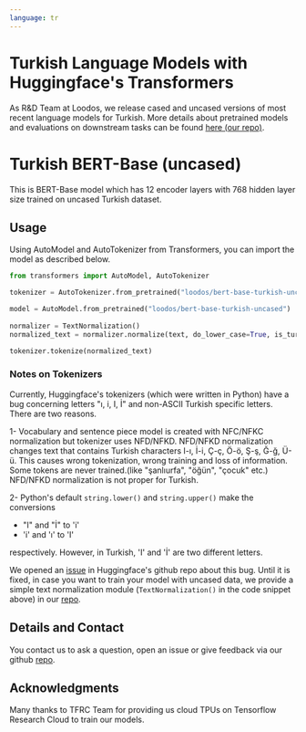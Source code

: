 ```yaml
---
language: tr
---
```


# Turkish Language Models with Huggingface's Transformers

As R&D Team at Loodos, we release cased and uncased versions of most recent language models for Turkish. More details about pretrained models and evaluations on downstream tasks can be found [here (our repo)](https://github.com/Loodos/turkish-language-models).

# Turkish BERT-Base (uncased)

This is BERT-Base model which has 12 encoder layers with 768 hidden layer size trained on uncased Turkish dataset.

## Usage

Using AutoModel and AutoTokenizer from Transformers, you can import the model as described below.

```python
from transformers import AutoModel, AutoTokenizer

tokenizer = AutoTokenizer.from_pretrained("loodos/bert-base-turkish-uncased", do_lower_case=False)

model = AutoModel.from_pretrained("loodos/bert-base-turkish-uncased")
 
normalizer = TextNormalization()
normalized_text = normalizer.normalize(text, do_lower_case=True, is_turkish=True)

tokenizer.tokenize(normalized_text)
```

### Notes on Tokenizers
Currently, Huggingface's tokenizers (which were written in Python) have a bug concerning letters "ı, i, I, İ" and non-ASCII Turkish specific letters. There are two reasons.

1- Vocabulary and sentence piece model is created with NFC/NFKC normalization but tokenizer uses NFD/NFKD. NFD/NFKD normalization changes text that contains Turkish characters I-ı, İ-i, Ç-ç, Ö-ö, Ş-ş, Ğ-ğ, Ü-ü. This causes wrong tokenization, wrong training and loss of information. Some tokens are never trained.(like "şanlıurfa", "öğün", "çocuk" etc.) NFD/NFKD normalization is not proper for Turkish.

2- Python's default ```string.lower()``` and ```string.upper()``` make the conversions

- "I" and "İ" to 'i'
- 'i' and 'ı' to 'I'

respectively. However, in Turkish, 'I' and 'İ' are two different letters. 

We opened an [issue](https://github.com/huggingface/transformers/issues/6680) in Huggingface's github repo about this bug. Until it is fixed, in case you want to train your model with uncased data, we provide a simple text normalization module (`TextNormalization()` in the code snippet above) in our [repo](https://github.com/Loodos/turkish-language-models).


## Details and Contact

You contact us to ask a question, open an issue or give feedback via our github [repo](https://github.com/Loodos/turkish-language-models).

## Acknowledgments

Many thanks to TFRC Team for providing us cloud TPUs on Tensorflow Research Cloud to train our models.


